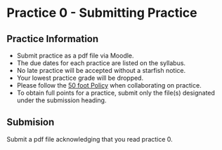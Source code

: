 # Practice 0 - Submitting Practice

## Practice Information

* Submit practice as a pdf file via Moodle.
* The due dates for each practice are listed on the syllabus.
* No late practice will be accepted without a starfish notice.
* Your lowest practice grade will be dropped.
* Please follow the [50 foot Policy](https://www.dna.caltech.edu/courses/cs191/50ft_policy.pdf) when collaborating on practice.
* To obtain full points for a practice, submit only the file(s) designated under the submission heading.

## Submision

Submit a pdf file acknowledging that you read practice 0.
